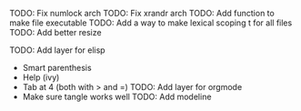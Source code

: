 TODO: Fix numlock arch
TODO: Fix xrandr arch
TODO: Add function to make file executable
TODO: Add a way to make lexical scoping t for all files
TODO: Add better resize

TODO: Add layer for elisp
  - Smart parenthesis
  - Help (ivy)
  - Tab at 4 (both with > and =)
TODO: Add layer for orgmode
  - Make sure tangle works well
TODO: Add modeline